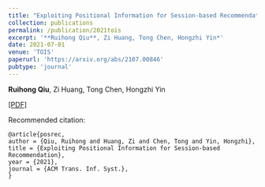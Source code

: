 ```yaml
---
title: "Exploiting Positional Information for Session-based Recommendation"
collection: publications
permalink: /publication/2021tois
excerpt: '**Ruihong Qiu**, Zi Huang, Tong Chen, Hongzhi Yin*'
date: 2021-07-01
venue: 'TOIS'
paperurl: 'https://arxiv.org/abs/2107.00846'
pubtype: 'journal'
---
```

**Ruihong Qiu**, Zi Huang, Tong Chen, Hongzhi Yin

[\[PDF\]](https://arxiv.org/abs/2107.00846)

Recommended citation:
```
@article{posrec,
author = {Qiu, Ruihong and Huang, Zi and Chen, Tong and Yin, Hongzhi},
title = {Exploiting Positional Information for Session-based Recommendation},
year = {2021},
journal = {ACM Trans. Inf. Syst.},
}
```